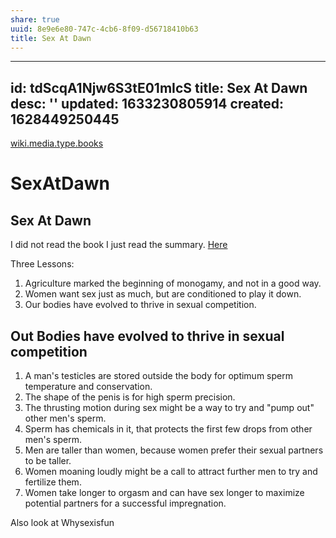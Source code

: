 ```yaml
---
share: true
uuid: 8e9e6e80-747c-4cb6-8f09-d56718410b63
title: Sex At Dawn
---
```

---
id: tdScqA1Njw6S3tE01mIcS
title: Sex At Dawn
desc: ''
updated: 1633230805914
created: 1628449250445
---

[wiki.media.type.books](/a3a80e28-c537-4091-a06f-3d20f44ec6a2)

# SexAtDawn
Sex At Dawn
-----------

I did not read the book I just read the summary. [Here](https://fourminutebooks.com/sex-at-dawn-summary/)

Three Lessons:

1.  Agriculture marked the beginning of monogamy, and not in a good way.
2.  Women want sex just as much, but are conditioned to play it down.
3.  Our bodies have evolved to thrive in sexual competition.

Out Bodies have evolved to thrive in sexual competition
-------------------------------------------------------

1.  A man's testicles are stored outside the body for optimum sperm temperature and conservation.
2.  The shape of the penis is for high sperm precision.
3.  The thrusting motion during sex might be a way to try and "pump out" other men's sperm.
4.  Sperm has chemicals in it, that protects the first few drops from other men's sperm.
5.  Men are taller than women, because women prefer their sexual partners to be taller.
6.  Women moaning loudly might be a call to attract further men to try and fertilize them.
7.  Women take longer to orgasm and can have sex longer to maximize potential partners for a successful impregnation.

Also look at Whysexisfun
